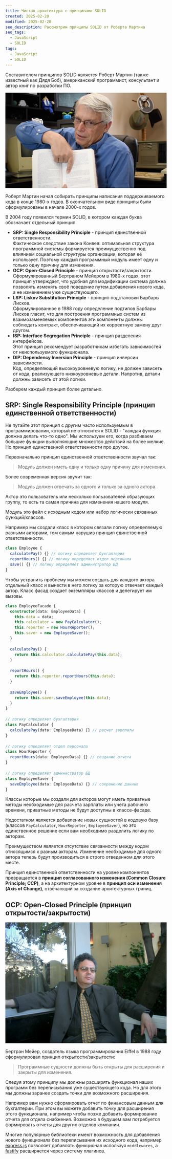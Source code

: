 ```yaml
---
title: Чистая архитектура с принципами SOLID
created: 2025-02-20
modified: 2025-02-20
seo_description: Рассмотрим принципы SOLID от Роберта Мартина
seo_tags:
  - JavaScript
  - SOLID
tags:
  - JavaScript
  - SOLID
---
```


Составителем принципов SOLID является Роберт Мартин (также известный как Дядя Боб), американский программист, консультант и автор книг по разработки ПО.

![Роберт Мартин](./robert_martin.jpg)

Роберт Мартин начал собирать принципы написания поддерживаемого кода в конце 1980-х годов. В окончательном виде принципы были сформулированы в начале 2000-х годов.

В 2004 году появился термин SOLID, в котором каждая буква обозначает отдельный принцип.

- **SRP: Single Responsibility Principle** - принцип единственной ответственности.  
  Фактическое следствие закона Конвея: оптимальная структура программной системы формируется преимущественно под влиянием социальной структуры организации, которая её использует. Поэтому каждый программный модуль имеет одну и только одну причину для изменения.
- **OCP: Open-Closed Principle** - принцип открытости/закрытости.  
  Сформулированный Бертраном Мейером в 1980-х годах, этот принцип утверждает, что удобная для модификации система должна позволять изменять своё поведение путем добавления нового кода, а не изменением уже существующего.
- **LSP: Liskov Substitution Principle** - принцип подстановки Барбары Лисков.  
  Сформулированное в 1988 году определение подтипов Барбары Лисков гласит, что для построения программных систем из взаимозаменяемых компонентов эти компоненты должны соблюдать контракт, обеспечивающий их корректную замену друг другом.
- **ISP: Interface Segregation Principle** - принцип разделения интерфейсов.  
  Этот принцип рекомендует разработчикам избегать зависимостей от неиспользуемого функционала.
- **DIP: Dependency Inversion Principle** - принцип инверсии зависимости.  
  Код, определяющий высокоуровневую логику, не должен зависеть от кода, реализующего низкоуровневые детали. Напротив, детали должны зависеть от этой логики.

Разберем каждый принцип более детально.

## SRP: Single Responsibility Principle (принцип единственной ответственности)

Не путайте этот принцип с другим часто используемым в программировании, который не относится к SOLID - "каждая функция должна делать что-то одно". Мы используем его, когда разбиваем большие функции выполняющие множество действий на более мелкие. Но принцип единственной ответственности про другое.

Первоначально принцип единственной ответственности звучал так:

> Модуль должен иметь одну и только одну причину для изменения.

Более современная версия звучит так:

> Модуль должен отвечать за одного и только за одного актора.

Актор это пользователь или несколько пользователей образующих группу, то есть та самая причина для изменения нашего модуля.

Модуль это файл с исходным кодом или набор логически связанных функций/классов.

Например мы создали класс в котором связали логику определяемую разными акторами, тем самым нарушив принцип единственной ответственности.

```ts
class Employee {
  calculatePay() {} // логику определяет бухгалтерия
  reportHours() {} // логику определяет отдел персонала
  save() {} // логику определяет администратор БД
}
```

Чтобы устранить проблему мы можем создать для каждого актора отдельный класс и вынести в него логику за которую отвечает каждый актор. Класс фасад создает экземпляры классов и делегирует им вызовы.

```ts
class EmployeeFacade {
  constructor(data: EmployeeData) {
    this.data = data;
    this.calculator = new PayCalculator();
    this.reporter = new HourReporter();
    this.saver = new EmployeeSaver();
  }

  calculatePay() {
    return this.calculator.calculatePay(this.data);
  }

  reportHours() {
    return this.reporter.reportHours(this.data);
  }

  saveEmployee() {
    return this.saver.saveEmployee(this.data);
  }
}

// логику определяет бухгалтерия
class PayCalculator {
  calculatePay(data: EmployeeData) {} // расчет зарплаты
}

// логику определяет отдел персонала
class HourReporter {
  reportHours(data: EmployeeData) {} // создание отчета
}

// логику определяет администратор БД
class EmployeeSaver {
  saveEmployee(data: EmployeeData) {} // сохранение данных
}
```

Классы которые мы создали для акторов могут иметь приватные методы необходимые для расчета зарплаты или учета рабочего времени, приватные методы не будут доступны в классе-фасаде.

Недостатком является добавление новых сущностей в кодовую базу (классов `PayCalculator`, `HourReporter`, `EmployeeSaver`), но это единственное решение если вам необходимо разделить логику по акторам.

Преимуществом является отсутствие связанности между кодом относящимся к разным акторам. Изменение необходимые для одного актора теперь будут производиться в строго отведенном для этого месте.

Принцип единственной ответственности на уровне компонентов превращается в **принцип согласованного изменения (Common Closure Principle; CCP)**, а на архитектурном уровне в **принцип оси изменения (Axis of Change)**, отвечающий за создание архитектурных границ.

## OCP: Open-Closed Principle (принцип открытости/закрытости)

![Бертран Мейер](./bertrand_meyer.jpg)

Бертран Мейер, создатель языка программирования Eiffel в 1988 году сформулировал принцип открытости/закрытости:

> Программные сущности должны быть открыты для расширения и закрыты для изменения.

Следуя этому принципу мы должны расширять функционал наших программ без переписывания уже существующего кода. Но для этого мы должны заранее создать точки для возможного расширения.

Например вам нужно сформировать отчет по финансовым данным для бухгалтерии. При этом вы можете добавить точку для расширения этого функционала, например чтобы позже добавить формирование отчета для отдела снабжения. Возможно в будущем вам потребуется формировать отчеты для других отделов компании.

Многие популярные библиотеки имеют возможность для добавления нового функционала без переписывания их исходного кода, например [express.js](https://expressjs.com/) позволяет добавлять функционал используя `middlewares`, а [fastify](https://fastify.dev/) расширяется через систему плагинов.
